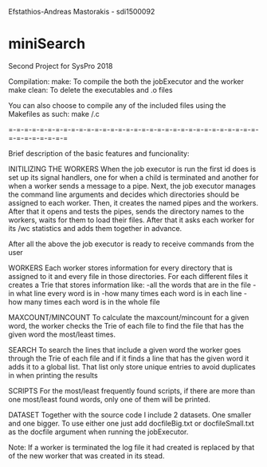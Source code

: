 Efstathios-Andreas Mastorakis - sdi1500092

# miniSearch
Second Project for SysPro 2018

Compilation:
make: To compile the both the jobExecutor and the worker
make clean: To delete the executables and .o files

You can also choose to compile any of the included files using the Makefiles as
such: make <directory>/<file>.c

=-=-=-=-=-=-=-=-=-=-=-=-=-=-=-=-=-=-=-=-=-=-=-=-=-=-=-=-=-=-=-=-=-=-=-=-=-=-=-=

Brief description of the basic features and funcionality:

INITILIZING THE WORKERS
When the job executor is run the first id does is set up its signal handlers,
one for when a child is terminated and another for when a worker sends a
message to a pipe. Next, the job executor manages the command line arguments
and decides which directories should be assigned to each worker.
Then, it creates the named pipes and the workers. After that it opens and tests
the pipes, sends the directory names to the workers, waits for them to load
their files. After that it asks each worker for its /wc statistics and
adds them together in advance.

After all the above the job executor is ready to receive commands from the user

WORKERS
Each worker stores information for every directory that is assigned to it and
every file in those directories.
For each different files it creates a Trie that stores information like:
    -all the words that are in the file
    -in what line every word is in
    -how many times each word is in each line
    -how many times each word is in the whole file

MAXCOUNT/MINCOUNT
To calculate the maxcount/mincount for a given word, the worker checks the Trie
of each file to find the file that has the given word the most/least times.

SEARCH
To search the lines that include a given word the worker goes through the Trie
of each file and if it finds a line that has the given word it adds it to a
global list. That list only store unique entries to avoid duplicates in when
printing the results

SCRIPTS
For the most/least frequently found scripts, if there are more than one
most/least found words, only one of them will be printed.

DATASET
Together with the source code I include 2 datasets. One smaller and one bigger.
To use either one just add docfileBig.txt or docfileSmall.txt as the docfile
argument when running the jobExecutor.

Note:
If a worker is terminated the log file it had created is replaced by that
of the new worker that was created in its stead.
